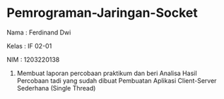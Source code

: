 # Pemrograman-Jaringan-Socket

Nama   : Ferdinand Dwi

Kelas  : IF 02-01

NIM    : 1203220138

1.	Membuat laporan percobaan praktikum dan beri Analisa Hasil Percobaan tadi yang sudah dibuat Pembuatan Aplikasi Client-Server Sederhana (Single Thread)
